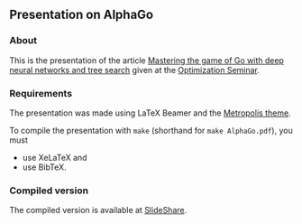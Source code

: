 ## Presentation on AlphaGo

### About

This is the presentation of the article [Mastering the game of Go with deep neural networks and tree search](http://www.nature.com/nature/journal/v529/n7587/full/nature16961.html) given at the [Optimization Seminar](http://kam.mff.cuni.cz/~hladik/OS/).

### Requirements

The presentation was made using LaTeX Beamer and the [Metropolis theme](https://github.com/matze/mtheme).

To compile the presentation with `make` (shorthand for `make AlphaGo.pdf`), you must

* use XeLaTeX and
* use BibTeX.

### Compiled version

The compiled version is available at [SlideShare](http://www.slideshare.net/KarelHa1/alphago-mastering-the-game-of-go-with-deep-neural-networks-and-tree-search).
